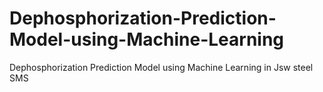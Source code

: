 # Dephosphorization-Prediction-Model-using-Machine-Learning
Dephosphorization Prediction Model using Machine Learning in Jsw steel SMS 
